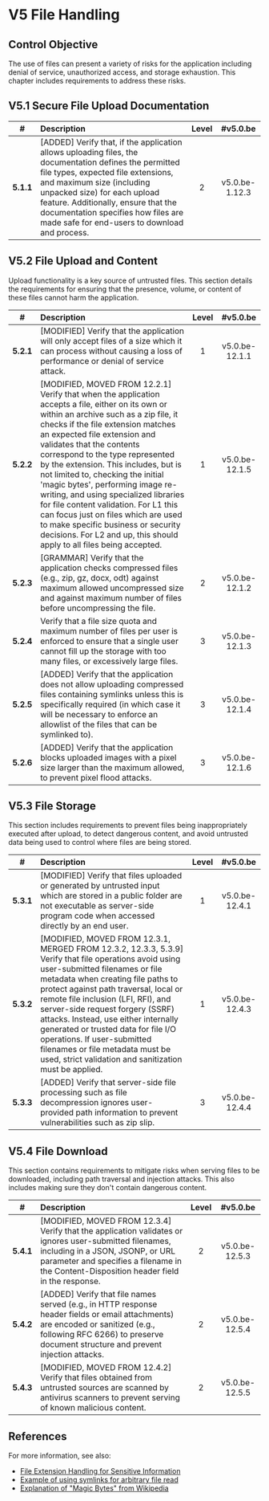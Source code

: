 # V5 File Handling

## Control Objective

The use of files can present a variety of risks for the application including denial of service, unauthorized access, and storage exhaustion. This chapter includes requirements to address these risks.

## V5.1 Secure File Upload Documentation

| # | Description | Level | #v5.0.be |
| :---: | :--- | :---: | :---: |
| **5.1.1** | [ADDED] Verify that, if the application allows uploading files, the documentation defines the permitted file types, expected file extensions, and maximum size (including unpacked size) for each upload feature. Additionally, ensure that the documentation specifies how files are made safe for end-users to download and process. | 2 | v5.0.be-1.12.3 |

## V5.2 File Upload and Content

Upload functionality is a key source of untrusted files. This section details the requirements for ensuring that the presence, volume, or content of these files cannot harm the application.

| # | Description | Level | #v5.0.be |
| :---: | :--- | :---: | :---: |
| **5.2.1** | [MODIFIED] Verify that the application will only accept files of a size which it can process without causing a loss of performance or denial of service attack. | 1 | v5.0.be-12.1.1 |
| **5.2.2** | [MODIFIED, MOVED FROM 12.2.1] Verify that when the application accepts a file, either on its own or within an archive such as a zip file, it checks if the file extension matches an expected file extension and validates that the contents correspond to the type represented by the extension. This includes, but is not limited to, checking the initial 'magic bytes', performing image re-writing, and using specialized libraries for file content validation. For L1 this can focus just on files which are used to make specific business or security decisions. For L2 and up, this should apply to all files being accepted. | 1 | v5.0.be-12.1.5 |
| **5.2.3** | [GRAMMAR] Verify that the application checks compressed files (e.g., zip, gz, docx, odt) against maximum allowed uncompressed size and against maximum number of files before uncompressing the file. | 2 | v5.0.be-12.1.2 |
| **5.2.4** | Verify that a file size quota and maximum number of files per user is enforced to ensure that a single user cannot fill up the storage with too many files, or excessively large files. | 3 | v5.0.be-12.1.3 |
| **5.2.5** | [ADDED] Verify that the application does not allow uploading compressed files containing symlinks unless this is specifically required (in which case it will be necessary to enforce an allowlist of the files that can be symlinked to). | 3 | v5.0.be-12.1.4 |
| **5.2.6** | [ADDED] Verify that the application blocks uploaded images with a pixel size larger than the maximum allowed, to prevent pixel flood attacks. | 3 | v5.0.be-12.1.6 |

## V5.3 File Storage

This section includes requirements to prevent files being inappropriately executed after upload, to detect dangerous content, and avoid untrusted data being used to control where files are being stored.

| # | Description | Level | #v5.0.be |
| :---: | :--- | :---: | :---: |
| **5.3.1** | [MODIFIED] Verify that files uploaded or generated by untrusted input which are stored in a public folder are not executable as server-side program code when accessed directly by an end user. | 1 | v5.0.be-12.4.1 |
| **5.3.2** | [MODIFIED, MOVED FROM 12.3.1, MERGED FROM 12.3.2, 12.3.3, 5.3.9] Verify that file operations avoid using user-submitted filenames or file metadata when creating file paths to protect against path traversal, local or remote file inclusion (LFI, RFI), and server-side request forgery (SSRF) attacks. Instead, use either internally generated or trusted data for file I/O operations. If user-submitted filenames or file metadata must be used, strict validation and sanitization must be applied. | 1 | v5.0.be-12.4.3 |
| **5.3.3** | [ADDED] Verify that server-side file processing such as file decompression ignores user-provided path information to prevent vulnerabilities such as zip slip. | 3 | v5.0.be-12.4.4 |

## V5.4 File Download

This section contains requirements to mitigate risks when serving files to be downloaded, including path traversal and injection attacks. This also includes making sure they don't contain dangerous content.

| # | Description | Level | #v5.0.be |
| :---: | :--- | :---: | :---: |
| **5.4.1** | [MODIFIED, MOVED FROM 12.3.4] Verify that the application validates or ignores user-submitted filenames, including in a JSON, JSONP, or URL parameter and specifies a filename in the Content-Disposition header field in the response. | 2 | v5.0.be-12.5.3 |
| **5.4.2** | [ADDED] Verify that file names served (e.g., in HTTP response header fields or email attachments) are encoded or sanitized (e.g., following RFC 6266) to preserve document structure and prevent injection attacks. | 2 | v5.0.be-12.5.4 |
| **5.4.3** | [MODIFIED, MOVED FROM 12.4.2] Verify that files obtained from untrusted sources are scanned by antivirus scanners to prevent serving of known malicious content. | 2 | v5.0.be-12.5.5 |

## References

For more information, see also:

* [File Extension Handling for Sensitive Information](https://owasp.org/www-community/vulnerabilities/Unrestricted_File_Upload)
* [Example of using symlinks for arbitrary file read](https://hackerone.com/reports/1439593)
* [Explanation of "Magic Bytes" from Wikipedia](https://en.wikipedia.org/wiki/List_of_file_signatures)
